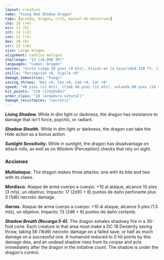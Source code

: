 ```yaml
---
layout: creature
name: "Young Red Shadow Dragon"
tags: [grande, dragon, cr13, manual-de-monstruos]
cha: 19 (+4)
wis: 11 (0)
int: 14 (+2)
con: 21 (+5)
dex: 10 (0)
str: 23 (+6)
size: Large dragon
alignment: caótico maligno
challenge: "13 (10,000 XP)"
languages: "Común, Dragón"
senses: "Vista ciega 30 pies (9 mts), Visión en la oscuridad 120 ft. (36 mts)"
skills: "Percepción +8, Sigilo +8"
damage_immunities: "Fuego"
saving_throws: "Des +4, Con +9, Sab +4, Car +8"
speed: "40 pies (12 mts), climb 40 pies (12 mts), volando 80 pies (24 mts)"
hit_points: "178 (17d10+85)"
armor_class: "18 (armadura natural)"
damage_resistances: "necrotic"
---
```


***Living Shadow.*** While in dim light or darkness, the dragon has resistance to damage that isn't force, psychic, or radiant.

***Shadow Stealth.*** While in dim light or darkness, the dragon can take the Hide action as a bonus action.

***Sunlight Sensitivity.*** While in sunlight, the dragon has disadvantage on attack rolls, as well as on Wisdom (Perception) checks that rely on sight.

### Acciones

***Multiataque.*** The dragon makes three attacks: one with its bite and two with its claws.

***Mordisco.*** Ataque de arma cuerpo a cuerpo: +10 al ataque, alcance 10 pies (3 mts), un objetivo. Impacto: 17 (2d10 + 6) puntos de daño perforante plus 3 (1d6) necrotic damage.

***Garras.*** Ataque de arma cuerpo a cuerpo: +10 al ataque, alcance 5 pies (1.5 mts), un objetivo. Impacto: 13 (2d6 + 6) puntos de daño cortante.

***Shadow Breath (Recarga 5-6).*** The dragon exhales shadowy fire in a 30-foot cone. Each creature in that area must make a DC 18 Dexterity saving throw, taking 56 (16d6) necrotic damage on a failed save, or half as much damage on a successful one. A humanoid reduced to 0 hit points by this damage dies, and an undead shadow rises from its corpse and acts immediately after the dragon in the initiative count. The shadow is under the dragon's control.